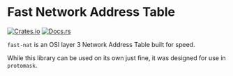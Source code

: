 # Fast Network Address Table
[![Crates.io](https://img.shields.io/crates/v/fast-nat)](https://crates.io/crates/fast-nat)
[![Docs.rs](https://docs.rs/fast-nat/badge.svg)](https://docs.rs/fast-nat)

`fast-nat` is an OSI layer 3 Network Address Table built for speed.

While this library can be used on its own just fine, it was designed for use in `protomask`.
